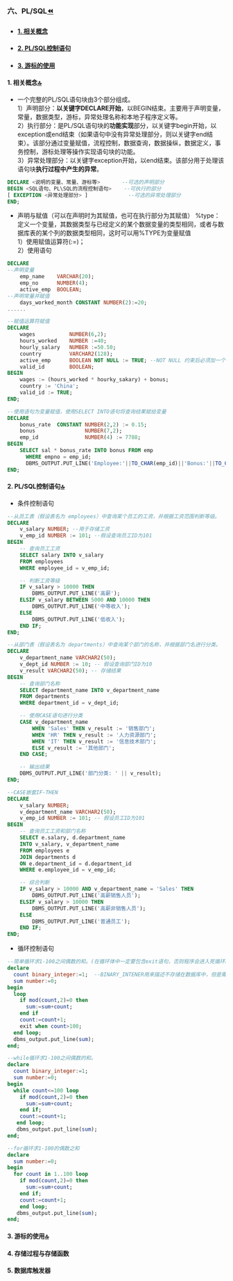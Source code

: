 ### 六、PL/SQL[⏪](./sql.md)<a id="here"></a>
- #### [1. 相关概念](#6.1)
- #### [2. PL/SQL控制语句](#6.2)
- #### [3. 游标的使用](#6.3)

#### 1. 相关概念<a id="6.1"></a>[🔝](#here)
- 一个完整的PL/SQL语句块由3个部分组成。  
1）声明部分：**以关键字DECLARE开始**，以BEGIN结束。主要用于声明变量，常量，数据类型，游标，异常处理名称和本地子程序定义等。  
2）执行部分：是PL/SQL语句块的**功能实现**部分，以关键字begin开始，以exception或end结束（如果语句中没有异常处理部分，则以关键字end结束）。该部分通过变量赋值，流程控制，数据查询，数据操纵，数据定义，事务控制，游标处理等操作实现语句块的功能。  
3）异常处理部分：以关键字exception开始，以end结束。该部分用于处理该语句块**执行过程中产生的异常**。  
```sql
DECLARE <说明的变量、常量、游标等>       --可选的声明部分
BEGIN <SQL语句、PL\SQL的流程控制语句>    --可执行的部分
[ EXCEPTION <异常处理部分> ]             --可选的异常处理部分
END;
```

- 声明与赋值（可以在声明时为其赋值，也可在执行部分为其赋值）
%type：定义一个变量，其数据类型与已经定义的某个数据变量的类型相同，或者与数据库表的某个列的数据类型相同，这时可以用%TYPE为变量赋值  
1）使用赋值运算符(:=)；  
2）使用语句
```sql
DECLARE
--声明变量
    emp_name    VARCHAR(20);
    emp_no      NUMBER(4);
    active_emp  BOOLEAN;
--声明常量并赋值
    days_worked_month CONSTANT NUMBER(2):=20;
......
```
```sql
--赋值运算符赋值
DECLARE
    wages           NUMBER(6,2);
    hours_worked    NUMBER :=40;
    hourly_salary   NUMBER :=50.50;
    country         VARCHAR2(128);
    active_emp      BOOLEAN NOT NULL := TRUE; --NOT NULL 约束后必须加一个初始化子句
    valid_id        BOOLEAN;
BEGIN
    wages := (hours_worked * hourky_sakary) + bonus;
    country := 'China';
    valid_id := TRUE;
END;
```
```sql
--使用语句为变量赋值，使用SELECT INTO语句将查询结果赋给变量
DECLARE
    bonus_rate  CONSTANT NUMBER(2,2) := 0.15;
    bonus                NUMBER(7,2);
    emp_id               NUMBER(4) := 7788;
BEGIN
    SELECT sal * bonus_rate INTO bonus FROM emp
      WHERE empno = emp_id;
      DBMS_OUTPUT.PUT_LINE('Employee:'||TO_CHAR(emp_id)||'Bonus:'||TO_CHAR(bonus)||'Bonus Rate:'||TO_CHAR(bonus_rate));
END;
```

#### 2. PL/SQL控制语句<a id="6.2"></a>[🔝](#here)
- 条件控制语句
```sql
--从员工表（假设表名为 employees）中查询某个员工的工资，并根据工资范围判断等级。
DECLARE
    v_salary NUMBER; --用于存储工资
    v_emp_id NUMBER := 101; --假设查询员工ID为101
BEGIN
    -- 查询员工工资
    SELECT salary INTO v_salary 
    FROM employees 
    WHERE employee_id = v_emp_id;

    -- 判断工资等级
    IF v_salary > 10000 THEN
        DBMS_OUTPUT.PUT_LINE('高薪');
    ELSIF v_salary BETWEEN 5000 AND 10000 THEN
        DBMS_OUTPUT.PUT_LINE('中等收入');
    ELSE
        DBMS_OUTPUT.PUT_LINE('低收入');
    END IF;
END;
```
```sql
--从部门表（假设表名为 departments）中查询某个部门的名称，并根据部门名进行分类。
DECLARE
    v_department_name VARCHAR2(50);
    v_dept_id NUMBER := 10; -- 假设查询部门ID为10
    v_result VARCHAR2(50); -- 存储结果
BEGIN
    -- 查询部门名称
    SELECT department_name INTO v_department_name 
    FROM departments 
    WHERE department_id = v_dept_id;

    -- 使用CASE语句进行分类
    CASE v_department_name
        WHEN 'Sales' THEN v_result := '销售部门';
        WHEN 'HR' THEN v_result := '人力资源部门';
        WHEN 'IT' THEN v_result := '信息技术部门';
        ELSE v_result := '其他部门';
    END CASE;

    -- 输出结果
    DBMS_OUTPUT.PUT_LINE('部门分类: ' || v_result);
END;
```
```sql
--CASE嵌套IF-THEN
DECLARE
    v_salary NUMBER;
    v_department_name VARCHAR2(50);
    v_emp_id NUMBER := 101; -- 假设员工ID为101
BEGIN
    -- 查询员工工资和部门名称
    SELECT e.salary, d.department_name
    INTO v_salary, v_department_name
    FROM employees e
    JOIN departments d
    ON e.department_id = d.department_id
    WHERE e.employee_id = v_emp_id;

    -- 综合判断
    IF v_salary > 10000 AND v_department_name = 'Sales' THEN
        DBMS_OUTPUT.PUT_LINE('高薪销售人员');
    ELSIF v_salary > 10000 THEN
        DBMS_OUTPUT.PUT_LINE('高薪非销售人员');
    ELSE
        DBMS_OUTPUT.PUT_LINE('普通员工');
    END IF;
END;
```
- 循环控制语句
```sql
--简单循环求1-100之间偶数的和。(在循环体中一定要包含exit语句，否则程序会进入死循环。)
declare
  count binary_integer:=1;  --BINARY_INTENER用来描述不存储在数据库中，但是需要用来计算的带符号的整数值。它以2的补码二进制形式表述。循环计数器经常使用这种类型。
  sum number:=0;
begin
  loop
    if mod(count,2)=0 then
      sum:=sum+count;
    end if
    count:=count+1;
    exit when count>100;
  end loop;
  dbms_output.put_line(sum);
end;
```
```sql
--while循环求1-100之间偶数的和。
declare 
  count binary_integer:=1;
  sum number:=0;
begin
  while count<=100 loop
    if mod(count,2)=0 then 
      sum:=sum+count;
    end if;
    count:=count+1;
   end loop;
   dbms_output.put_line(sum);
end;
```
```sql
--for循环求1-100的偶数之和
declare
  sum number:=0;
begin
  for count in 1..100 loop
    if mod(count,2)=0 then 
      sum:=sum+count;
    end if;
    count:=count+1;
    end loop;
   dbms_output.put_line(sum);
end;
```

#### 3. 游标的使用<a id="6.3"></a>[🔝](#here)


#### 4. 存储过程与存储函数

#### 5. 数据库触发器